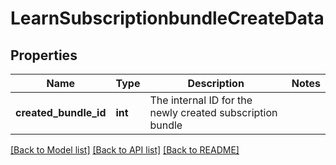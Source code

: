 # LearnSubscriptionbundleCreateData

## Properties
Name | Type | Description | Notes
------------ | ------------- | ------------- | -------------
**created_bundle_id** | **int** | The internal ID for the newly created subscription bundle | 

[[Back to Model list]](../README.md#documentation-for-models) [[Back to API list]](../README.md#documentation-for-api-endpoints) [[Back to README]](../README.md)


